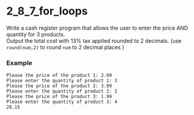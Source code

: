# 2_8_7_for_loops

Write a cash register program that allows the user to enter the price AND quantity for 3 products.  
Output the total cost with 13% tax applied rounded to 2 decimals.  (use `round(num,2)` to round `num` to 2 decimal places )

### Example
```text
Please the price of the product 1: 2.99
Please enter the quantity of product 1: 3
Please the price of the product 2: 3.99
Please enter the quantity of product 2: 2
Please the price of the product 3: 1.99
Please enter the quantity of product 3: 4
28.15
```